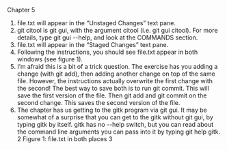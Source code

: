 Chapter 5
1. file.txt will appear in the “Unstaged Changes” text pane.
2. git citool is git gui, with the argument citool (i.e. git gui citool). For more details, type git
gui --help, and look at the COMMANDS section.
3. file.txt will appear in the “Staged Changes” text pane.
4. Following the instructions, you should see file.txt appear in both windows (see figure 1).
5. I’m afraid this is a bit of a trick question. The exercise has you adding a change (with git add), then
adding another change on top of the same file. However, the instructions actually overwrite the first
change with the second!
The best way to save both is to run git commit. This will save the first version of the file. Then git
add and git commit on the second change. This saves the second version of the file.
6. The chapter has us getting to the gitk program via git gui. It may be somewhat of a surprise that
you can get to the gitk without git gui, by typing gitk by itself.
gitk has no --help switch, but you can read about the command line arguments you can pass into it
by typing git help gitk.
2
Figure 1: file.txt in both places
3
